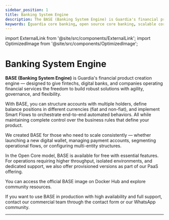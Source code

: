 ```yaml
---
sidebar_position: 1
title: Banking System Engine
description: The BASE (Banking System Engine) is Guardia's financial product creation engine, ideal for fintechs seeking flexibility, governance, and scalability from day one.
keywords: [guardia core banking, open source core banking, scalable core banking, account engine, financial product creation]
---
```


import ExternalLink from '@site/src/components/ExternalLink';
import OptimizedImage from '@site/src/components/OptimizedImage';

# Banking System Engine

**BASE (Banking System Engine)** is Guardia's financial product creation engine — designed to give fintechs, digital banks, and companies operating financial services the freedom to build robust solutions with agility, governance, and flexibility.

With BASE, you can structure accounts with multiple holders, define balance positions in different currencies (fiat and non-fiat), and implement Smart Flows to orchestrate end-to-end automated behaviors. All while maintaining complete control over the business rules that define your product.

We created BASE for those who need to scale consistently — whether launching a new digital wallet, managing payment accounts, segmenting operational flows, or configuring multi-entity structures.

In the Open Core model, BASE is available for free with essential features. For operations requiring higher throughput, isolated environments, and dedicated support, we also offer provisioned versions as part of our PaaS offering.

You can access the official BASE image on <ExternalLink type="DOCKER_HUB">Docker Hub</ExternalLink> and explore community resources.

If you want to use BASE in production with high availability and full support, contact our commercial team through the <ExternalLink type="CONTACT_FORM">contact form</ExternalLink> or our <ExternalLink type="WHATSAPP_COMMUNITY">WhatsApp</ExternalLink> community.

---

<OptimizedImage
  src="/img/banner-base.svg"
  alt="Banking System Engine Banner"
  width={960}
  height={200}
/>